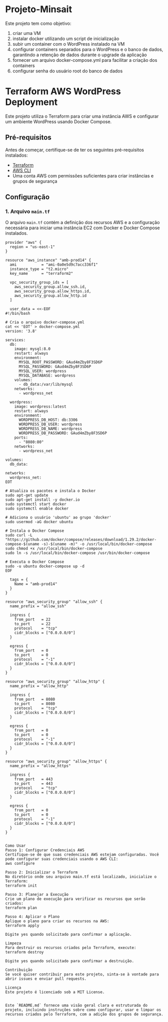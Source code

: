 # Projeto-Minsait

Este projeto tem como objetivo:
1) criar uma VM
2) instalar docker utilizando um script de inicialização
3) subir um container com o WordPress instalado na VM
4) configurar containers separados para o WordPress e o banco de dados, garantindo a retenção de dados durante o upgrade da aplicação
5) fornecer um arquivo docker-compose.yml para facilitar a criação dos containers
6) configurar senha do usuário root do banco de dados 

# Terraform AWS WordPress Deployment

Este projeto utiliza o Terraform para criar uma instância AWS e configurar um ambiente WordPress usando Docker Compose. 

## Pré-requisitos

Antes de começar, certifique-se de ter os seguintes pré-requisitos instalados:

- [Terraform](https://www.terraform.io/downloads.html)
- [AWS CLI](https://aws.amazon.com/cli/)
- Uma conta AWS com permissões suficientes para criar instâncias e grupos de segurança

## Configuração

### 1. Arquivo `main.tf`

O arquivo `main.tf` contém a definição dos recursos AWS e a configuração necessária para iniciar uma instância EC2 com Docker e Docker Compose instalados.

```hcl
provider "aws" {
  region = "us-east-1"
}

resource "aws_instance" "amb-prod14" {
  ami           = "ami-0a0e5d9c7acc336f1"
  instance_type = "t2.micro"
  key_name      = "terraform2"

  vpc_security_group_ids = [
    aws_security_group.allow_ssh.id,
    aws_security_group.allow_https.id,
    aws_security_group.allow_http.id
  ]

  user_data = <<-EOF
#!/bin/bash

# Cria o arquivo docker-compose.yml
cat << 'EOT' > docker-compose.yml
version: '3.8'

services:
  db:
    image: mysql:8.0
    restart: always
    environment:
      MYSQL_ROOT_PASSWORD: GAud4mZby8F3SD6P
      MYSQL_PASSWORD: GAud4mZby8F3SD6P
      MYSQL_USER: wordpress
      MYSQL_DATABASE: wordpress
    volumes:
      - db_data:/var/lib/mysql
    networks:
      - wordpress_net

  wordpress:
    image: wordpress:latest
    restart: always
    environment:
      WORDPRESS_DB_HOST: db:3306
      WORDPRESS_DB_USER: wordpress
      WORDPRESS_DB_NAME: wordpress
      WORDPRESS_DB_PASSWORD: GAud4mZby8F3SD6P
    ports:
      - "8080:80"
    networks:
      - wordpress_net

volumes:
  db_data:

networks:
  wordpress_net:
EOT

# Atualiza os pacotes e instala o Docker
sudo apt-get update
sudo apt-get install -y docker.io
sudo systemctl start docker
sudo systemctl enable docker

# Adiciona o usuário 'ubuntu' ao grupo 'docker'
sudo usermod -aG docker ubuntu

# Instala o Docker Compose
sudo curl -L "https://github.com/docker/compose/releases/download/1.29.2/docker-compose-$(uname -s)-$(uname -m)" -o /usr/local/bin/docker-compose
sudo chmod +x /usr/local/bin/docker-compose
sudo ln -s /usr/local/bin/docker-compose /usr/bin/docker-compose

# Executa o Docker Compose
sudo -u ubuntu docker-compose up -d
EOF

  tags = {
    Name = "amb-prod14"
  }
}

resource "aws_security_group" "allow_ssh" {
  name_prefix = "allow_ssh"

  ingress {
    from_port   = 22
    to_port     = 22
    protocol    = "tcp"
    cidr_blocks = ["0.0.0.0/0"]
  }

  egress {
    from_port   = 0
    to_port     = 0
    protocol    = "-1"
    cidr_blocks = ["0.0.0.0/0"]
  }
}

resource "aws_security_group" "allow_http" {
  name_prefix = "allow_http"

  ingress {
    from_port   = 8080
    to_port     = 8080
    protocol    = "tcp"
    cidr_blocks = ["0.0.0.0/0"]
  }

  egress {
    from_port   = 0
    to_port     = 0
    protocol    = "-1"
    cidr_blocks = ["0.0.0.0/0"]
  }
}

resource "aws_security_group" "allow_https" {
  name_prefix = "allow_https"

  ingress {
    from_port   = 443
    to_port     = 443
    protocol    = "tcp"
    cidr_blocks = ["0.0.0.0/0"]
  }

  egress {
    from_port   = 0
    to_port     = 0
    protocol    = "-1"
    cidr_blocks = ["0.0.0.0/0"]
  }
}


Como Usar
Passo 1: Configurar Credenciais AWS
Certifique-se de que suas credenciais AWS estejam configuradas. Você pode configurar suas credenciais usando o AWS CLI:
aws configure

Passo 2: Inicializar o Terraform
No diretório onde seu arquivo main.tf está localizado, inicialize o Terraform:
terraform init

Passo 3: Planejar a Execução
Crie um plano de execução para verificar os recursos que serão criados:
terraform plan

Passo 4: Aplicar o Plano
Aplique o plano para criar os recursos na AWS:
terraform apply

Digite yes quando solicitado para confirmar a aplicação.

Limpeza
Para destruir os recursos criados pelo Terraform, execute:
terraform destroy

Digite yes quando solicitado para confirmar a destruição.

Contribuição
Se você quiser contribuir para este projeto, sinta-se à vontade para abrir issues e enviar pull requests.

Licença
Este projeto é licenciado sob a MIT License.


Este `README.md` fornece uma visão geral clara e estruturada do projeto, incluindo instruções sobre como configurar, usar e limpar os recursos criados pelo Terraform, com a adição dos grupos de segurança.
